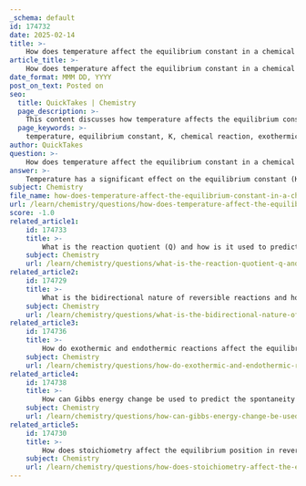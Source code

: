 ```yaml
---
_schema: default
id: 174732
date: 2025-02-14
title: >-
    How does temperature affect the equilibrium constant in a chemical reaction?
article_title: >-
    How does temperature affect the equilibrium constant in a chemical reaction?
date_format: MMM DD, YYYY
post_on_text: Posted on
seo:
  title: QuickTakes | Chemistry
  page_description: >-
    This content discusses how temperature affects the equilibrium constant (K) in chemical reactions, detailing the differences for exothermic and endothermic reactions, along with the relationship between Gibbs energy and the equilibrium constant.
  page_keywords: >-
    temperature, equilibrium constant, K, chemical reaction, exothermic reactions, endothermic reactions, Gibbs energy, G, concentration ratio, equilibrium position
author: QuickTakes
question: >-
    How does temperature affect the equilibrium constant in a chemical reaction?
answer: >-
    Temperature has a significant effect on the equilibrium constant (K) of a chemical reaction, which is a measure of the ratio of the concentrations of products to reactants at equilibrium. The relationship between temperature and the equilibrium constant is governed by the nature of the reaction—whether it is exothermic or endothermic.\n\n1. **Exothermic Reactions**: For reactions that release heat (exothermic), increasing the temperature shifts the equilibrium position to the left, favoring the formation of reactants. This shift results in a decrease in the equilibrium constant (K). Conversely, decreasing the temperature shifts the equilibrium to the right, favoring the formation of products and increasing K.\n\n   For example, consider the reaction:\n   $$\n   N_2(g) + 3H_2(g) \rightleftharpoons 2NH_3(g) + Q\n   $$\n   Here, if the temperature is increased, the equilibrium will shift to the left, reducing the production of ammonia (NH₃).\n\n2. **Endothermic Reactions**: For reactions that absorb heat (endothermic), increasing the temperature shifts the equilibrium position to the right, favoring the formation of products. This results in an increase in the equilibrium constant (K). Conversely, decreasing the temperature shifts the equilibrium to the left, favoring the formation of reactants and decreasing K.\n\nIn summary, the effect of temperature on the equilibrium constant can be summarized as follows:\n- **Exothermic Reaction**: Increase in temperature → Shift left (decrease K)\n- **Endothermic Reaction**: Increase in temperature → Shift right (increase K)\n\nThe relationship between Gibbs energy change (ΔG) and the equilibrium constant (K) is also relevant here, as it is given by the equation:\n$$\nΔG = -RT \ln(K)\n$$\nwhere R is the universal gas constant and T is the temperature in Kelvin. This equation indicates that changes in temperature will affect the Gibbs energy and, consequently, the equilibrium constant.\n\nIn conclusion, temperature changes can significantly influence the equilibrium constant of a reaction, with the direction of the shift depending on whether the reaction is exothermic or endothermic.
subject: Chemistry
file_name: how-does-temperature-affect-the-equilibrium-constant-in-a-chemical-reaction.md
url: /learn/chemistry/questions/how-does-temperature-affect-the-equilibrium-constant-in-a-chemical-reaction
score: -1.0
related_article1:
    id: 174733
    title: >-
        What is the reaction quotient (Q) and how is it used to predict the direction of a reaction?
    subject: Chemistry
    url: /learn/chemistry/questions/what-is-the-reaction-quotient-q-and-how-is-it-used-to-predict-the-direction-of-a-reaction
related_article2:
    id: 174729
    title: >-
        What is the bidirectional nature of reversible reactions and how does it relate to dynamic equilibrium?
    subject: Chemistry
    url: /learn/chemistry/questions/what-is-the-bidirectional-nature-of-reversible-reactions-and-how-does-it-relate-to-dynamic-equilibrium
related_article3:
    id: 174736
    title: >-
        How do exothermic and endothermic reactions affect the equilibrium constant when temperature changes?
    subject: Chemistry
    url: /learn/chemistry/questions/how-do-exothermic-and-endothermic-reactions-affect-the-equilibrium-constant-when-temperature-changes
related_article4:
    id: 174738
    title: >-
        How can Gibbs energy change be used to predict the spontaneity of a reaction?
    subject: Chemistry
    url: /learn/chemistry/questions/how-can-gibbs-energy-change-be-used-to-predict-the-spontaneity-of-a-reaction
related_article5:
    id: 174730
    title: >-
        How does stoichiometry affect the equilibrium position in reversible reactions?
    subject: Chemistry
    url: /learn/chemistry/questions/how-does-stoichiometry-affect-the-equilibrium-position-in-reversible-reactions
---
```


&nbsp;